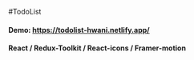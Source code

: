 #TodoList 

#### Demo: https://todolist-hwani.netlify.app/

#### React / Redux-Toolkit / React-icons / Framer-motion
